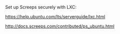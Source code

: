 Set up Screeps securely with LXC:

https://help.ubuntu.com/lts/serverguide/lxc.html

http://docs.screeps.com/contributed/ps_ubuntu.html
